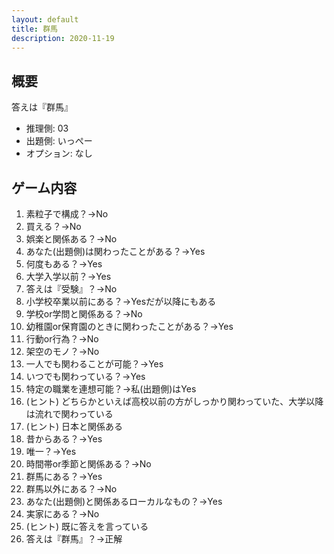 ```yaml
---
layout: default
title: 群馬
description: 2020-11-19
---
```


## 概要

答えは『群馬』

- 推理側: 03
- 出題側: いっぺー
- オプション: なし

## ゲーム内容

1. 素粒子で構成？→No
2. 買える？→No
3. 娯楽と関係ある？→No
4. あなた(出題側)は関わったことがある？→Yes
5. 何度もある？→Yes
6. 大学入学以前？→Yes
7. 答えは『受験』？→No
8. 小学校卒業以前にある？→Yesだが以降にもある
9. 学校or学問と関係ある？→No
10. 幼稚園or保育園のときに関わったことがある？→Yes
11. 行動or行為？→No
12. 架空のモノ？→No
13. 一人でも関わることが可能？→Yes
14. いつでも関わっている？→Yes
15. 特定の職業を連想可能？→私(出題側)はYes
16. (ヒント) どちらかといえば高校以前の方がしっかり関わっていた、大学以降は流れで関わっている
17. (ヒント) 日本と関係ある
18. 昔からある？→Yes
19. 唯一？→Yes
20. 時間帯or季節と関係ある？→No
21. 群馬にある？→Yes
22. 群馬以外にある？→No
23. あなた(出題側)と関係あるローカルなもの？→Yes
24. 実家にある？→No
25. (ヒント) 既に答えを言っている
26. 答えは『群馬』？→正解
